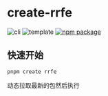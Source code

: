 # create-rrfe

<p align="left">
     <img src="https://img.shields.io/badge/utils-redrock-red?labelColor=gray&style=flat" alt="cli" />
    <img src="https://img.shields.io/badge/template-vite-green?labelColor=gray&style=flat" alt="template" />
    <a href="https://www.npmjs.com/package/create-rrfe"><img src=https://img.shields.io/npm/v/create-rrfe.svg  alt="npm package"></a>
</p>

## 快速开始

```shell
pnpm create rrfe
```

动态拉取最新的包然后执行